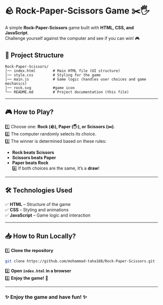 # 🪨 Rock-Paper-Scissors Game ✂️🖐️

A simple **Rock-Paper-Scissors** game built with **HTML, CSS, and JavaScript**.  
Challenge yourself against the computer and see if you can win! 🎮  


## 📂 Project Structure  

```
Rock-Paper-Scissors/
│── index.html        # Main HTML file (UI structure)
│── style.css         # Styling for the game
│── main.js           # Game logic (handles user choices and game mechanics) 
│── rock.svg          #game icon
└── README.md         # Project documentation (this file)
```

---

## 🎮 **How to Play?**  
1️⃣ Choose one: **Rock (🪨), Paper (🖐️), or Scissors (✂️)**.  
2️⃣ The computer randomly selects its choice.  
3️⃣ The winner is determined based on these rules:  
   - **Rock beats Scissors**  
   - **Scissors beats Paper**  
   - **Paper beats Rock**  
4️⃣ If both choices are the same, it’s a **draw**!  

---

## 🛠 **Technologies Used**  
✅ **HTML** – Structure of the game  
✅ **CSS** – Styling and animations  
✅ **JavaScript** – Game logic and interaction  

---

## 📥 **How to Run Locally?**  
1️⃣ **Clone the repository**  
```sh
git clone https://github.com/mohammad-taha188/Rock-Paper-Scissors.git
```
2️⃣ **Open `index.html` in a browser**  
3️⃣ **Enjoy the game!** 🎉  

---

### ✨ **Enjoy the game and have fun!** ✨
